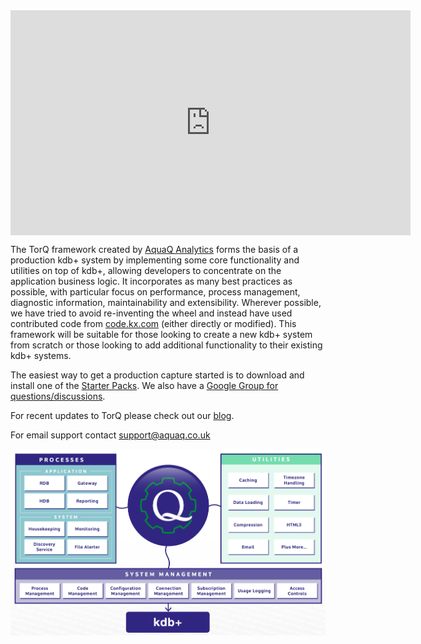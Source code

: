 
<div style="width:640px; height:360px; margin: 0 auto;">
<iframe src="https://player.vimeo.com/video/184552498" width="640" height="360" frameborder="0" webkitallowfullscreen mozallowfullscreen allowfullscreen></iframe>
</div>

The TorQ framework created by [AquaQ Analytics](http://www.aquaq.co.uk) forms the basis of a production kdb+ system by implementing some core functionality and utilities on top of kdb+, allowing developers to concentrate on the application business logic. It incorporates as many best practices as possible, with particular focus on performance, process management, diagnostic information, maintainability and extensibility. Wherever possible, we have tried to avoid re-inventing the wheel and instead have used contributed code from [code.kx.com](http://code.kx.com) (either directly or modified). This framework will be suitable for those looking to create a new kdb+ system from scratch or those looking to add additional functionality to their existing kdb+ systems.

The easiest way to get a production capture started is to download and install one of the [Starter Packs](https://github.com/AquaQAnalytics/TorQ-Finance-Starter-Pack). We also have a [Google Group for questions/discussions](https://groups.google.com/forum/#!forum/kdbtorq).

For recent updates to TorQ please check out our [blog](http://www.aquaq.co.uk/blog/).

For email support contact <support@aquaq.co.uk>

<center><img src="graphics/TorQ-Structure.png" width="600"></center>

